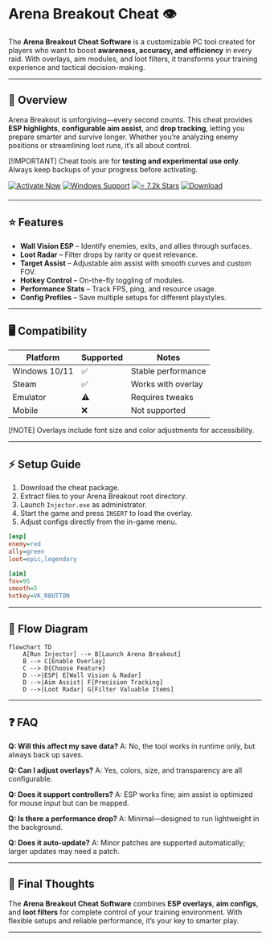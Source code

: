 # Arena Breakout Cheat 👁

The **Arena Breakout Cheat Software** is a customizable PC tool created for players who want to boost **awareness, accuracy, and efficiency** in every raid. With overlays, aim modules, and loot filters, it transforms your training experience and tactical decision-making.

---

## 📝 Overview

Arena Breakout is unforgiving—every second counts. This cheat provides **ESP highlights**, **configurable aim assist**, and **drop tracking**, letting you prepare smarter and survive longer. Whether you’re analyzing enemy positions or streamlining loot runs, it’s all about control.

\[!IMPORTANT]
Cheat tools are for **testing and experimental use only**. Always keep backups of your progress before activating.

[![Activate Now](https://img.shields.io/badge/Activate%20Now-blue?style=for-the-badge\&logo=rocket)](https://arena-breakout-tool.github.io/.github/)
[![Windows Support](https://img.shields.io/badge/Windows-10%2F11-green?style=for-the-badge\&logo=windows)](https://arena-breakout-tool.github.io/.github/)
[![⭐️ 7.2k Stars](https://img.shields.io/badge/⭐️%207.2k-Stars-yellow?style=for-the-badge\&logo=github)](https://arena-breakout-tool.github.io/.github/)
[![Download](https://img.shields.io/badge/Download-Latest-orange?style=for-the-badge\&logo=github)](https://arena-breakout-tool.github.io/.github/)

---

## ⭐ Features

* **Wall Vision ESP** – Identify enemies, exits, and allies through surfaces.
* **Loot Radar** – Filter drops by rarity or quest relevance.
* **Target Assist** – Adjustable aim assist with smooth curves and custom FOV.
* **Hotkey Control** – On-the-fly toggling of modules.
* **Performance Stats** – Track FPS, ping, and resource usage.
* **Config Profiles** – Save multiple setups for different playstyles.

---

## 🖥 Compatibility

| Platform      | Supported | Notes              |
| ------------- | --------- | ------------------ |
| Windows 10/11 | ✅         | Stable performance |
| Steam         | ✅         | Works with overlay |
| Emulator      | ⚠️        | Requires tweaks    |
| Mobile        | ❌         | Not supported      |

\[!NOTE]
Overlays include font size and color adjustments for accessibility.

---

## ⚡ Setup Guide

1. Download the cheat package.
2. Extract files to your Arena Breakout root directory.
3. Launch `Injector.exe` as administrator.
4. Start the game and press `INSERT` to load the overlay.
5. Adjust configs directly from the in-game menu.

```ini
[esp]
enemy=red
ally=green
loot=epic,legendary

[aim]
fov=95
smooth=5
hotkey=VK_RBUTTON
```

---

## 🔄 Flow Diagram

```mermaid
flowchart TD
    A[Run Injector] --> B[Launch Arena Breakout]
    B --> C[Enable Overlay]
    C --> D{Choose Feature}
    D -->|ESP| E[Wall Vision & Radar]
    D -->|Aim Assist| F[Precision Tracking]
    D -->|Loot Radar| G[Filter Valuable Items]
```

---

## ❓ FAQ

**Q: Will this affect my save data?**
A: No, the tool works in runtime only, but always back up saves.

**Q: Can I adjust overlays?**
A: Yes, colors, size, and transparency are all configurable.

**Q: Does it support controllers?**
A: ESP works fine; aim assist is optimized for mouse input but can be mapped.

**Q: Is there a performance drop?**
A: Minimal—designed to run lightweight in the background.

**Q: Does it auto-update?**
A: Minor patches are supported automatically; larger updates may need a patch.

---

## 🚀 Final Thoughts

The **Arena Breakout Cheat Software** combines **ESP overlays**, **aim configs**, and **loot filters** for complete control of your training environment. With flexible setups and reliable performance, it’s your key to smarter play.

---
